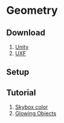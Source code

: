 # Geometry

## Download
1. [Unity](https://unity.com/pricing#plans-student-and-hobbyist)
2. [UXF](https://github.com/prdlab/Geometry/blob/main/UXF.v2.4.3.unitypackage)

## Setup 

## Tutorial
1. [Skybox color](https://discussions.unity.com/t/unity-5-how-to-change-skybox-color/134411)
2. [Glowing Objects](https://sharpcoderblog.com/blog/unity-3d-glowing-object-tutorial)
